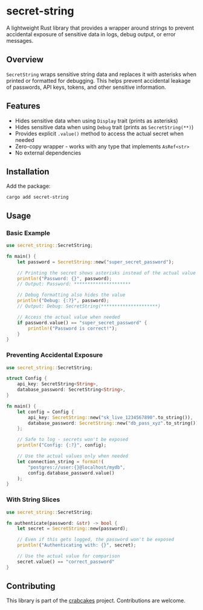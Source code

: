 # secret-string

A lightweight Rust library that provides a wrapper around strings to prevent accidental exposure of sensitive data in logs, debug output, or error messages.

## Overview

`SecretString` wraps sensitive string data and replaces it with asterisks when printed or formatted for debugging. This helps prevent accidental leakage of passwords, API keys, tokens, and other sensitive information.

## Features

- Hides sensitive data when using `Display` trait (prints as asterisks)
- Hides sensitive data when using `Debug` trait (prints as `SecretString(**)`)
- Provides explicit `.value()` method to access the actual secret when needed
- Zero-copy wrapper - works with any type that implements `AsRef<str>`
- No external dependencies

## Installation

Add the package:

```shell
cargo add secret-string
```

## Usage

### Basic Example

```rust
use secret_string::SecretString;

fn main() {
    let password = SecretString::new("super_secret_password");

    // Printing the secret shows asterisks instead of the actual value
    println!("Password: {}", password);
    // Output: Password: *********************

    // Debug formatting also hides the value
    println!("Debug: {:?}", password);
    // Output: Debug: SecretString(*********************)

    // Access the actual value when needed
    if password.value() == "super_secret_password" {
        println!("Password is correct!");
    }
}
```

### Preventing Accidental Exposure

```rust
use secret_string::SecretString;

struct Config {
    api_key: SecretString<String>,
    database_password: SecretString<String>,
}

fn main() {
    let config = Config {
        api_key: SecretString::new("sk_live_1234567890".to_string()),
        database_password: SecretString::new("db_pass_xyz".to_string()),
    };

    // Safe to log - secrets won't be exposed
    println!("Config: {:?}", config);

    // Use the actual values only when needed
    let connection_string = format!(
        "postgres://user:{}@localhost/mydb",
        config.database_password.value()
    );
}
```

### With String Slices

```rust
use secret_string::SecretString;

fn authenticate(password: &str) -> bool {
    let secret = SecretString::new(password);

    // Even if this gets logged, the password won't be exposed
    println!("Authenticating with: {}", secret);

    // Use the actual value for comparison
    secret.value() == "correct_password"
}
```

## Contributing

This library is part of the [crabcakes](https://github.com/yaleman/crabcakes) project. Contributions are welcome.
